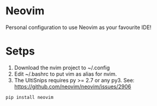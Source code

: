 # Neovim
Personal configuration to use Neovim as your favourite IDE!

# Setps
1. Download the nvim project to ~/.config
2. Edit ~/.bashrc to put vim as alias for nvim.
3. The UltiSnips requires py >= 2.7 or any py3. See: https://github.com/neovim/neovim/issues/2906
```
pip install neovim
```
